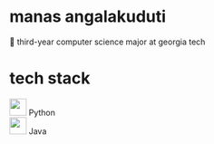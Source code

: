# manas angalakuduti
:bee: third-year computer science major at georgia tech

# tech stack
<!-- <img src="" width=30 height=30 />  <br/> -->
<img src="https://img.icons8.com/nolan/96/python.png" width=30 height=30 /> Python <br/>
<img src="https://img.icons8.com/nolan/96/java-coffee-cup-logo.png" width=30 height=30 /> Java <br/>

<!--
Spring Boot, Angular
-->
<!--
**manasangalakuduti/manasangalakuduti** is a ✨ _special_ ✨ repository because its `README.md` (this file) appears on your GitHub profile.

Here are some ideas to get you started:

- 🔭 I’m currently working on ...
- 🌱 I’m currently learning ...
- 👯 I’m looking to collaborate on ...
- 🤔 I’m looking for help with ...
- 💬 Ask me about ...
- 📫 How to reach me: ...
- 😄 Pronouns: ...
- ⚡ Fun fact: ...
-->
